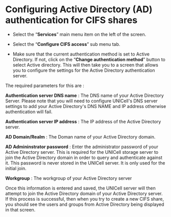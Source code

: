 # Configuring Active Directory (AD) authentication for CIFS shares

- Select the “**Services**” main menu item on the left of the screen.

- Select the “**Configure CIFS access**” sub menu tab.

- Make sure that the current authentication method is set to Active Directory. If not, click on the “**Change authentication method**” button to select Active directory. This will then take you to a screen that allows you to configure the settings for the Active Directory authentication server.



The required parameters for this are :

**Authentication server DNS name** : The DNS name of your Active Directory Server. Please note that you will need to configure UNICell's DNS server settings to add your Active Directory's DNS NAME and IP address otherwise authentication will fail.

**Authentication server IP address** : The IP address of the Active Directory server.

**AD Domain/Realm** : The Doman name of your Active Directory domain.

**AD Admininstrator password** : Enter the administrator password of your Active Directory server. This is required for the UNICell storage server to join the Active Directory domain in order to query and authenticate against it. This password is never stored in the UNICell server. It is only used for the initial join.

**Workgroup** : The workgroup of your Active Directory server

Once this information is entered and saved, the UNICell server will then attempt to join the Active Directory domain of your Active Directory server. If this process is successful, then when you try to create a new CIFS share, you should see the users and groups from Active Directory being displayed in that screen.